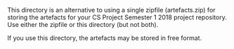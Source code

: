 This directory is an alternative to using a single zipfile
(artefacts.zip) for storing the artefacts for your CS Project Semester
1 2018 project repository. Use either the zipfile or this directory
(but not both). 

If you use this directory, the artefacts may be stored in free format.


